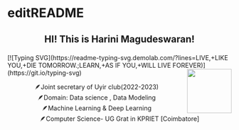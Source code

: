# editREADME
<h2><p align="center"> HI! This is Harini Magudeswaran! </h2>
[![Typing SVG](https://readme-typing-svg.demolab.com/?lines=LIVE,+LIKE YOU,+DIE TOMORROW.;LEARN,+AS IF YOU,+WILL LIVE FOREVER)](https://git.io/typing-svg)
   <img align='right' src="http://www.youtube.com/watch?v=nti2bMWlosc"
   width="100" height="100" >

<P align = "center">
🪶Joint secretary of Uyir club(2022-2023) <br> 🪶Domain: Data science , Data Modeling <br>🪶Machine Learning & Deep Learning<br> 
🪶Computer Science- UG Grat in KPRIET [Coimbatore]


